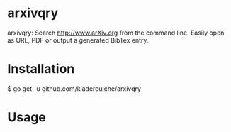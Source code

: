 # arxivqry
arxivqry: Search http://www.arXiv.org from the command line. Easily open as URL, PDF or output a generated BibTex entry.

# Installation

$ go get -u github.com/kiaderouiche/arxivqry

# Usage

